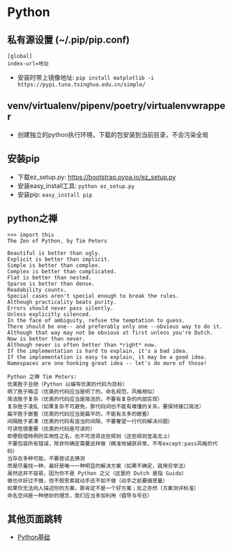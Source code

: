 # Python

## 私有源设置 (~/.pip/pip.conf)

```
[global]
index-url=地址
```

- 安装时带上镜像地址: `pip install matplotlib -i https://pypi.tuna.tsinghua.edu.cn/simple/`

## venv/virtualenv/pipenv/poetry/virtualenvwrapper

- 创建独立的python执行环境，下载的包安装到当前目录，不会污染全局

## 安装pip

- 下载ez_setup.py: https://bootstrap.pypa.io/ez_setup.py
- 安装easy_install工具: `python ez_setup.py`
- 安装pip: `easy_install pip`

## python之禅

```
>>> import this
The Zen of Python, by Tim Peters

Beautiful is better than ugly.
Explicit is better than implicit.
Simple is better than complex.
Complex is better than complicated.
Flat is better than nested.
Sparse is better than dense.
Readability counts.
Special cases aren't special enough to break the rules.
Although practicality beats purity.
Errors should never pass silently.
Unless explicitly silenced.
In the face of ambiguity, refuse the temptation to guess.
There should be one-- and preferably only one --obvious way to do it.
Although that way may not be obvious at first unless you're Dutch.
Now is better than never.
Although never is often better than *right* now.
If the implementation is hard to explain, it's a bad idea.
If the implementation is easy to explain, it may be a good idea.
Namespaces are one honking great idea -- let's do more of those!
```

```
Python 之禅 Tim Peters: 
优美胜于丑陋（Python 以编写优美的代码为目标） 
明了胜于晦涩（优美的代码应当是明了的，命名规范，风格相似） 
简洁胜于复杂（优美的代码应当是简洁的，不要有复杂的内部实现） 
复杂胜于凌乱（如果复杂不可避免，那代码间也不能有难懂的关系，要保持接口简洁） 
扁平胜于嵌套（优美的代码应当是扁平的，不能有太多的嵌套） 
间隔胜于紧凑（优美的代码有适当的间隔，不要奢望一行代码解决问题） 
可读性很重要（优美的代码是可读的） 
即便假借特例的实用性之名，也不可违背这些规则（这些规则至高无上） 
不要包容所有错误，除非你确定需要这样做（精准地捕获异常，不写except:pass风格的代码） 
当存在多种可能，不要尝试去猜测 
而是尽量找一种，最好是唯一一种明显的解决方案（如果不确定，就用穷举法） 
虽然这并不容易，因为你不是 Python 之父（这里的 Dutch 是指 Guido） 
做也许好过不做，但不假思索就动手还不如不做（动手之前要细思量） 
如果你无法向人描述你的方案，那肯定不是一个好方案；反之亦然（方案测评标准） 
命名空间是一种绝妙的理念，我们应当多加利用（倡导与号召）
```

## 其他页面跳转

- [Python基础](./python基础.md)
